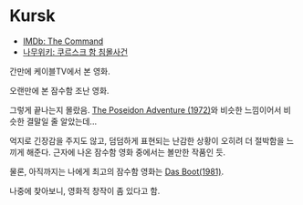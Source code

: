 # Kursk

* [IMDb: The Command](https://www.imdb.com/title/tt4951982/)
* [나무위키: 쿠르스크 함 침몰사건](https://namu.wiki/w/%EC%BF%A0%EB%A5%B4%EC%8A%A4%ED%81%AC%20%ED%95%A8%20%EC%B9%A8%EB%AA%B0%EC%82%AC%EA%B1%B4)

간만에 케이블TV에서 본 영화.

오랜만에 본 잠수함 조난 영화.

그렇게 끝나는지 몰랐음. [The Poseidon Adventure (1972)](https://www.imdb.com/title/tt0069113/)와 비슷한 느낌이어서 비슷한 결말일 줄 알았는데...

억지로 긴장감을 주지도 않고, 덤덤하게 표현되는 난감한 상황이 오히려 더 절박함을 느끼게 해준다.
근자에 나온 잠수함 영화 중에서는 볼만한 작품인 듯.

물론, 아직까지는 나에게 최고의 잠수함 영화는 [Das Boot(1981)](https://www.imdb.com/title/tt00000000082096/).

나중에 찾아보니, 영화적 창작이 좀 있다고 함.
